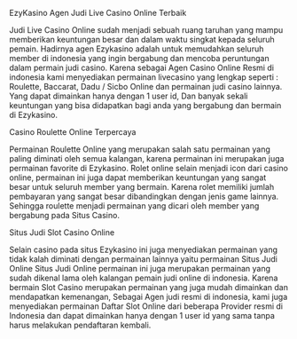 EzyKasino Agen Judi Live Casino Online Terbaik

  Judi Live Casino Online sudah menjadi sebuah ruang taruhan yang mampu memberikan keuntungan besar dan dalam waktu singkat kepada seluruh pemain. Hadirnya agen Ezykasino adalah untuk memudahkan seluruh member di indonesia yang ingin bergabung dan mencoba peruntungan dalam permain judi casino. Karena sebagai Agen Casino Online Resmi di indonesia kami menyediakan permainan livecasino yang lengkap seperti : Roulette, Baccarat, Dadu / Sicbo Online dan permainan judi casino lainnya. Yang dapat dimainkan hanya dengan 1 user id, Dan banyak sekali keuntungan yang bisa didapatkan bagi anda yang bergabung dan bermain di Ezykasino.

Casino Roulette Online Terpercaya

  Permainan Roulette Online yang merupakan salah satu permainan yang paling diminati oleh semua kalangan, karena permainan ini merupakan juga permainan favorite di Ezykasino. Rolet online selain menjadi icon dari casino online, permainan ini juga dapat memberikan keuntungan yang sangat besar untuk seluruh member yang bermain. Karena rolet memiliki jumlah pembayaran yang sangat besar dibandingkan dengan jenis game lainnya. Sehingga roulette menjadi permainan yang dicari oleh member yang bergabung pada Situs Casino.

Situs Judi Slot Casino Online

  Selain casino pada situs Ezykasino ini juga menyediakan permainan yang tidak kalah diminati dengan permainan lainnya yaitu permainan Situs Judi Online Situs Judi Online permainan ini juga merupakan permainan yang sudah dikenal lama oleh kalangan pemain judi online di indonesia. Karena bermain Slot Casino merupakan permainan yang juga mudah dimainkan dan mendapatkan kemenangan, Sebagai Agen judi resmi di indonesia, kami juga menyediakan permainan Daftar Slot Online dari beberapa Provider resmi di Indonesia dan dapat dimainkan hanya dengan 1 user id yang sama tanpa harus melakukan pendaftaran kembali.
